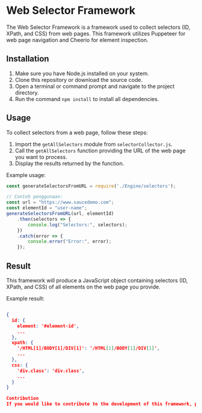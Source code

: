 # Web Selector Framework

The Web Selector Framework is a framework used to collect selectors (ID, XPath, and CSS) from web pages. This framework utilizes Puppeteer for web page navigation and Cheerio for element inspection.

## Installation

1. Make sure you have Node.js installed on your system.
2. Clone this repository or download the source code.
3. Open a terminal or command prompt and navigate to the project directory.
4. Run the command `npm install` to install all dependencies.

## Usage

To collect selectors from a web page, follow these steps:

1. Import the `getAllSelectors` module from `selectorCollector.js`.
2. Call the `getAllSelectors` function providing the URL of the web page you want to process.
3. Display the results returned by the function.

Example usage:

```javascript
const generateSelectorsFromURL = require('./Engine/selectors');

// Contoh penggunaan:
const url = "https://www.saucedemo.com";
const elementId = "user-name";
generateSelectorsFromURL(url, elementId)
    .then(selectors => {
        console.log("Selectors:", selectors);
    })
    .catch(error => {
        console.error("Error:", error);
    });
```
## Result
This framework will produce a JavaScript object containing selectors (ID, XPath, and CSS) of all elements on the web page you provide.

Example result:
```json

{
  id: {
    element: '#element-id',
    ...
  },
  xpath: {
    '/HTML[1]/BODY[1]/DIV[1]': '/HTML[1]/BODY[1]/DIV[1]',
    ...
  },
  css: {
    'div.class': 'div.class',
    ...
  }
}

Contribution
If you would like to contribute to the development of this framework, please fork this repository, make the desired changes, and create a pull request to the main repository. We greatly appreciate contributions from various parties.
